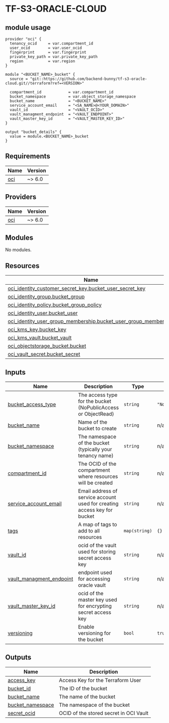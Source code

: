 # TF-S3-ORACLE-CLOUD

## module usage

```hcl
provider "oci" {
  tenancy_ocid     = var.compartment_id
  user_ocid        = var.user_ocid
  fingerprint      = var.fingerprint
  private_key_path = var.private_key_path
  region           = var.region
}

module "<BUCKET_NAME>_bucket" {
  source = "git::https://github.com/backend-bunny/tf-s3-oracle-cloud.git//terraform?ref=<VERSION>"

  compartment_id            = var.compartment_id
  bucket_namespace          = var.object_storage_namespace
  bucket_name               = "<BUCKET_NAME>"
  service_account_email     = "<SA_NAME>@<YOUR_DOMAIN>"
  vault_id                  = "<VAULT_OCID>"
  vault_managment_endpoint  = "<VAULT_ENDPOINT>"
  vault_master_key_id       = "<VAULT_MASTER_KEY_ID>"
}

output "bucket_details" {
  value = module.<BUCKET_NAME>_bucket
}
```

## Requirements

| Name | Version |
|------|---------|
| <a name="requirement_oci"></a> [oci](#requirement\_oci) | ~> 6.0 |

## Providers

| Name | Version |
|------|---------|
| <a name="provider_oci"></a> [oci](#provider\_oci) | ~> 6.0 |

## Modules

No modules.

## Resources

| Name | Type |
|------|------|
| [oci_identity_customer_secret_key.bucket_user_secret_key](https://registry.terraform.io/providers/oracle/oci/latest/docs/resources/identity_customer_secret_key) | resource |
| [oci_identity_group.bucket_group](https://registry.terraform.io/providers/oracle/oci/latest/docs/resources/identity_group) | resource |
| [oci_identity_policy.bucket_group_policy](https://registry.terraform.io/providers/oracle/oci/latest/docs/resources/identity_policy) | resource |
| [oci_identity_user.bucket_user](https://registry.terraform.io/providers/oracle/oci/latest/docs/resources/identity_user) | resource |
| [oci_identity_user_group_membership.bucket_user_group_membership](https://registry.terraform.io/providers/oracle/oci/latest/docs/resources/identity_user_group_membership) | resource |
| [oci_kms_key.bucket_key](https://registry.terraform.io/providers/oracle/oci/latest/docs/resources/kms_key) | resource |
| [oci_kms_vault.bucket_vault](https://registry.terraform.io/providers/oracle/oci/latest/docs/resources/kms_vault) | resource |
| [oci_objectstorage_bucket.bucket](https://registry.terraform.io/providers/oracle/oci/latest/docs/resources/objectstorage_bucket) | resource |
| [oci_vault_secret.bucket_secret](https://registry.terraform.io/providers/oracle/oci/latest/docs/resources/vault_secret) | resource |

## Inputs

| Name | Description | Type | Default | Required |
|------|-------------|------|---------|:--------:|
| <a name="input_bucket_access_type"></a> [bucket\_access\_type](#input\_bucket\_access\_type) | The access type for the bucket (NoPublicAccess or ObjectRead) | `string` | `"NoPublicAccess"` | no |
| <a name="input_bucket_name"></a> [bucket\_name](#input\_bucket\_name) | Name of the bucket to create | `string` | n/a | yes |
| <a name="input_bucket_namespace"></a> [bucket\_namespace](#input\_bucket\_namespace) | The namespace of the bucket (typically your tenancy name) | `string` | n/a | yes |
| <a name="input_compartment_id"></a> [compartment\_id](#input\_compartment\_id) | The OCID of the compartment where resources will be created | `string` | n/a | yes |
| <a name="input_service_account_email"></a> [service\_account\_email](#input\_service\_account\_email) | Email address of service account used for creating access key for bucket | `string` | n/a | yes |
| <a name="input_tags"></a> [tags](#input\_tags) | A map of tags to add to all resources | `map(string)` | `{}` | no |
| <a name="input_vault_id"></a> [vault\_id](#input\_vault\_id) | ocid of the vault used for storing secret access key | `string` | n/a | yes |
| <a name="input_vault_managment_endpoint"></a> [vault\_managment\_endpoint](#input\_vault\_managment\_endpoint) | endpoint used for accessing oracle vault | `string` | n/a | yes |
| <a name="input_vault_master_key_id"></a> [vault\_master\_key\_id](#input\_vault\_master\_key\_id) | ocid of the master key used for encrypting secret access key | `string` | n/a | yes |
| <a name="input_versioning"></a> [versioning](#input\_versioning) | Enable versioning for the bucket | `bool` | `true` | no |

## Outputs

| Name | Description |
|------|-------------|
| <a name="output_access_key"></a> [access\_key](#output\_access\_key) | Access Key for the Terraform User |
| <a name="output_bucket_id"></a> [bucket\_id](#output\_bucket\_id) | The ID of the bucket |
| <a name="output_bucket_name"></a> [bucket\_name](#output\_bucket\_name) | The name of the bucket |
| <a name="output_bucket_namespace"></a> [bucket\_namespace](#output\_bucket\_namespace) | The namespace of the bucket |
| <a name="output_secret_ocid"></a> [secret\_ocid](#output\_secret\_ocid) | OCID of the stored secret in OCI Vault |
